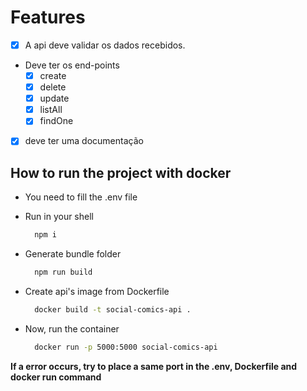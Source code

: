 # Features

- [x] A api deve validar os dados recebidos.

- Deve ter os end-points
  - [x] create
  - [x] delete
  - [x] update
  - [x] listAll
  - [x] findOne

- [x] deve ter uma documentação

## How to run the project with docker

- You need to fill the .env file

- Run in your shell
  ```bash
    npm i
  ```

- Generate bundle folder
  ```bash
    npm run build
  ```

- Create api's image from Dockerfile
  ```bash
    docker build -t social-comics-api .
  ```

- Now, run the container
  ```bash
    docker run -p 5000:5000 social-comics-api
  ```

**If a error occurs, try to place a same port in the .env, Dockerfile and docker run command**
